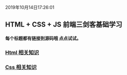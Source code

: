 2019年10月14日17:26:01

## HTML + CSS + JS 前端三剑客基础学习 

#### 每个标题都有链接到源码哦 点点试试。


### [Html 相关知识](html/HTML.md)


### [Css 相关知识](Css/Css.md)